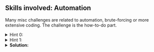 ## Skills involved: Automation

Many misc challenges are related to automation, brute-forcing or more extensive coding. The challenge is the how-to-do part.

<details>
  <summary> Hint 0: </summary>
  
  What is the pattern shown when you connect to it? The title may be a good hint.
</details>

<details>
  <summary> Hint 1: </summary>
  
  What are the common tools related to QR code parsing? How can you use them?
</details>

<details>
  <summary> <b>Solution:</b> </summary>
  
  <br/>
  
  In this challenge, you have to scan a QR code for an algebraic expression. Upon solving the expression, you'll be given a the flag.
  
  It's relatively easy to do the challenge in Python following these steps:
  1. parsing the output with [nclib](http://nclib.readthedocs.io/) or [pwntools](https://docs.pwntools.com/en/stable/)
  1. creating an image with [Pillow](https://pillow.readthedocs.io/en/stable/)
  1. parsing the QR code with [opencv-python-headless](https://pypi.org/project/opencv-python/)
  1. eval-ing the equation *(I didn't specifically find a safe eval)*
  1. sending the result to the server
  
  Here's my code for the challenge using pwntools:
  
```py
from PIL import Image
from pwn import *
import cv2

r = remote(...)
r.readuntil(b'3 seconds!\n\n\n\t')
response = r.readuntil(b'\n\t\n\n')
r.readuntil(b"Decoded string: ")

for junk in [b" ", b"\t"]:
  response = response.replace(junk, b"")
  
response = response.replace(b"\x1b[7m\x1b[0m", b"1")
response = response.replace(b"\x1b[41m\x1b[0m", b"0")
response = response.decode('utf8').strip()

array = response.split("\n")
height = len(array)
width = len(array[0])
qr_array = [int(c) for c in response.replace("\n", "")]

im = Image.new("1", (width, height))
im.putdata(qr_array)
IM = im.resize((width*8, height*8))
IM.save("qr.png")

qrcode = cv2.imread("qr.png")
detector = cv2.QRCodeDetector()
data = detector.detectAndDecode(qrcode)[0]

ans = eval(data.replace(" =", "").replace("x", "*"))
r.send(bytes(str(ans)+"\n", 'utf-8'))
r.interactive()
```
</details>

